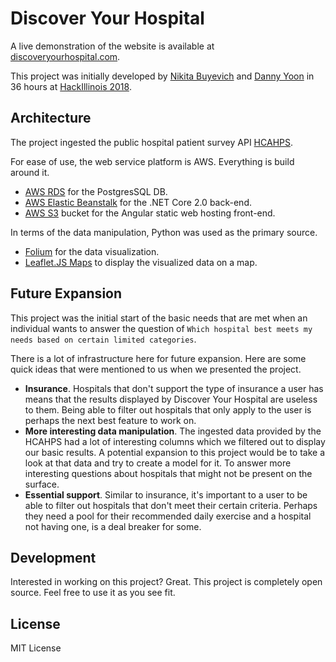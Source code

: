 # Discover Your Hospital

A live demonstration of the website is available at [discoveryourhospital.com](http://discoveryourhospital.com/).

This project was initially developed by [Nikita Buyevich](https://www.linkedin.com/in/nikitabuyevich/) and [Danny Yoon](https://github.com/syoon46) in 36 hours at [HackIllinois 2018](https://hackillinois.org/).

## Architecture

The project ingested the public hospital patient survey API [HCAHPS](https://dev.socrata.com/foundry/data.medicare.gov/rmgi-5fhi).

For ease of use, the web service platform is AWS. Everything is build around it.

* [AWS RDS](https://aws.amazon.com/rds/) for the PostgresSQL DB.
* [AWS Elastic Beanstalk](https://aws.amazon.com/elasticbeanstalk/) for the .NET Core 2.0 back-end.
* [AWS S3](https://aws.amazon.com/s3/) bucket for the Angular static web hosting front-end.

In terms of the data manipulation, Python was used as the primary source.

* [Folium](https://github.com/python-visualization/folium) for the data visualization.
* [Leaflet.JS Maps](https://folium.readthedocs.io/en/latest/) to display the visualized data on a map.

## Future Expansion

This project was the initial start of the basic needs that are met when an individual wants to answer the question of `Which hospital best meets my needs based on certain limited categories`.

There is a lot of infrastructure here for future expansion. Here are some quick ideas that were mentioned to us when we presented the project.

* **Insurance**. Hospitals that don't support the type of insurance a user has means that the results displayed by Discover Your Hospital are useless to them. Being able to filter out hospitals that only apply to the user is perhaps the next best feature to work on.
* **More interesting data manipulation**. The ingested data provided by the HCAHPS had a lot of interesting columns which we filtered out to display our basic results. A potential expansion to this project would be to take a look at that data and try to create a model for it. To answer more interesting questions about hospitals that might not be present on the surface.
* **Essential support**. Similar to insurance, it's important to a user to be able to filter out hospitals that don't meet their certain criteria. Perhaps they need a pool for their recommended daily exercise and a hospital not having one, is a deal breaker for some.

## Development

Interested in working on this project? Great. This project is completely open source. Feel free to use it as you see fit.

## License

MIT License
